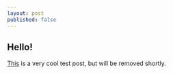 ```yaml
---
layout: post
published: false
---
```

## Hello!

[This](https://drive.google.com/file/d/1u_hXUcKaGJkGkVhN9pee-qccSFyL0Gxg/view?usp=sharing) is a very cool test post, but will be removed shortly. 
